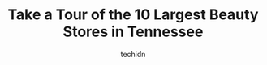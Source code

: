 ---
layout: ampstory
image: https://i0.wp.com/paketmu.com/wp-content/uploads/2023/06/j-s-beauty-hair-0-in-tennessee-1686367080.jpeg?resize=640,853
author: techidn
featured: false
description: Explore the diverse Beauty Store scene in Tennessee, home to an incredible selection of 10 establishments catering to every taste. Whether youre in search of iconic favorites or undiscovere
title: Take a Tour of the 10 Largest Beauty Stores in Tennessee
cover:
   title: Take a Tour of the 10 Largest Beauty Stores in Tennessee
   subtitle: RICKPATE
   background: https://paketmu.com/wp-content/uploads/2023/06/j-s-beauty-hair-0-in-tennessee-1686367080.jpeg

pages: 
 - layout: thirds
   top: <h1>#1 Kings Beauty Supply</h1>
   bottom: "<p>I had an awesome experience here. Very friendly, welcoming and approachable. I came in not for sure what I was looking for but had an idea and within 10 minutes I was set</p>"
   background: https://paketmu.com/wp-content/uploads/2023/06/j-s-beauty-hair-1-in-tennessee-1686367081.jpeg
   backgroundblur: true
 - layout: thirds
   top: <h1>#2 Hair World Beauty Supply</h1>
   bottom: "<p>The only nice decent person in the whole place is the older womanThe rest of the staff try to get over on you on some old a-- hair</p>"
   background: https://paketmu.com/wp-content/uploads/2023/06/j-s-beauty-hair-2-in-tennessee-1686367081.jpeg
   cta:
      link: https://paketmu.com/take-a-tour-of-the-10-largest-beauty-stores-in-tennessee/
      text: Take a Tour of the 10 Largest Beauty Stores in Tennessee
 - layout: thirds
   top: <h1>#3 Chic Beauty Supply</h1>
   bottom: "<p>The young lady help my daughter  find what she need great place</p>"
   background: https://paketmu.com/wp-content/uploads/2023/06/j-s-beauty-hair-3-in-tennessee-1686367082.jpeg
   cta:
      link: https://paketmu.com/take-a-tour-of-the-10-largest-beauty-stores-in-tennessee/
      text: Take a Tour of the 10 Largest Beauty Stores in Tennessee
 - layout: thirds
   top: <h1>#4 U.S. Beauty Mart</h1>
   bottom: "<p>4011 Brainerd Rd #A, Chattanooga, TN 37411, United States</p>"
   background: https://images.unsplash.com/photo-1531169509526-f8f1fdaa4a67?ixlib=rb-4.0.3&ixid=MnwxMjA3fDB8MHxwaG90by1wYWdlfHx8fGVufDB8fHx8&auto=format&fit=crop&w=640&h=853&q=80
   cta:
      link: https://paketmu.com/take-a-tour-of-the-10-largest-beauty-stores-in-tennessee/
      text: Take a Tour of the 10 Largest Beauty Stores in Tennessee
 - layout: thirds
   top: <h1>#5 Princess Beauty supply</h1>
   bottom: "<p>2341 Western Ave #37921, Knoxville, TN 37921, United States</p>"
   background: https://images.unsplash.com/photo-1574169208507-84376144848b?ixlib=rb-4.0.3&ixid=MnwxMjA3fDB8MHxwaG90by1wYWdlfHx8fGVufDB8fHx8&auto=format&fit=crop&w=640&h=853&q=80
   cta:
      link: https://paketmu.com/take-a-tour-of-the-10-largest-beauty-stores-in-tennessee/
      text: Take a Tour of the 10 Largest Beauty Stores in Tennessee
 - layout: thirds
   top: <h1>#6 ETOPIA BEAUTY SUPPLY</h1>
   bottom: "<p>435 Sam Ridley Pkwy W, Smyrna, TN 37167, United States</p>"
   background: https://images.unsplash.com/photo-1536745287225-21d689278fd1?ixlib=rb-4.0.3&ixid=MnwxMjA3fDB8MHxwaG90by1wYWdlfHx8fGVufDB8fHx8&auto=format&fit=crop&w=640&h=853&q=80
   cta:
      link: https://paketmu.com/take-a-tour-of-the-10-largest-beauty-stores-in-tennessee/
      text: Take a Tour of the 10 Largest Beauty Stores in Tennessee
 - layout: thirds
   top: <h1>#7 The Cosmetics Company Store</h1>
   bottom: "<p>1645 Parkway #650, Sevierville, TN 37862, United States</p>"
   background: https://images.unsplash.com/photo-1515405295579-ba7b45403062?ixlib=rb-4.0.3&ixid=MnwxMjA3fDB8MHxwaG90by1wYWdlfHx8fGVufDB8fHx8&auto=format&fit=crop&w=640&h=853&q=80
   cta:
      link: https://paketmu.com/take-a-tour-of-the-10-largest-beauty-stores-in-tennessee/
      text: Take a Tour of the 10 Largest Beauty Stores in Tennessee
 - layout: thirds
   middle: Continue reading...
   background: https://images.unsplash.com/photo-1553949345-eb786bb3f7ba?ixlib=rb-4.0.3&ixid=MnwxMjA3fDB8MHxwaG90by1wYWdlfHx8fGVufDB8fHx8&auto=format&fit=crop&w=640&h=853&q=80
   cta:
      link: https://paketmu.com/take-a-tour-of-the-10-largest-beauty-stores-in-tennessee/
      text: Take a Tour of the 10 Largest Beauty Stores in Tennessee
      
---